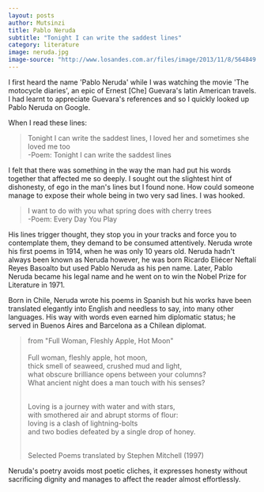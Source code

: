 ```yaml
---
layout: posts
author: Mutsinzi
title: Pablo Neruda
subtitle: "Tonight I can write the saddest lines"
category: literature
image: neruda.jpg
image-source: "http://www.losandes.com.ar/files/image/2013/11/8/564849.jpg"
---
```






I first heard the name 'Pablo Neruda' while I was watching the movie 'The motocycle diaries', an epic of Ernest [Che] Guevara's latin American travels. I had learnt to appreciate Guevara's references and so I quickly looked up Pablo Neruda on Google.

When I read these lines: 

<blockquote>Tonight I can write the saddest lines, I loved her and sometimes she loved me too<br/>
-Poem: Tonight I can write the saddest lines
</blockquote>

I felt that there was something in the way the man had put his words together that affected me so deeply. I sought out the slightest hint of dishonesty, of ego in the man's lines but I found none. How could someone manage to expose their whole being in two very sad lines. I was hooked.

<blockquote>I want to do with you what spring does with cherry trees<br/>
-Poem: Every Day You Play
</blockquote>

His lines trigger thought, they stop you in your tracks and force you to contemplate them, they demand to be consumed attentively. 
Neruda wrote his first poems in 1914, when he was only 10 years old. Neruda hadn't always been known as Neruda however, he was born Ricardo Eliécer Neftalí Reyes Basoalto but used Pablo Neruda as his pen name. Later, Pablo Neruda became his legal name and he went on to win the Nobel Prize for Literature in 1971. 
 
Born in Chile, Neruda wrote his poems in Spanish but his works have been translated elegantly into English and needless to say, into many other languages. His way with words even earned him diplomatic status; he served in Buenos Aires and Barcelona as a Chilean diplomat. 

<blockquote cite="https://en.wikipedia.org/wiki/Pablo_Neruda">
  from "Full Woman, Fleshly Apple, Hot Moon"
 <br/>
 <br/>
  Full woman, fleshly apple, hot moon,
  <br/>
  thick smell of seaweed, crushed mud and light,
  <br/>
  what obscure brilliance opens between your columns?
  <br/>
  What ancient night does a man touch with his senses?
  <br/>
  <br/>

  Loving is a journey with water and with stars,
  <br/>
  with smothered air and abrupt storms of flour:
  <br/>
  loving is a clash of lightning-bolts
  <br/>
  and two bodies defeated by a single drop of honey.
  <br/>
  <br/>

  Selected Poems translated by Stephen Mitchell (1997)
</blockquote>
  
     

Neruda's poetry avoids most poetic cliches, it expresses honesty without sacrificing dignity and manages to affect the reader almost effortlessly. 
